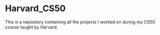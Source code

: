 # Harvard_CS50
This is a repository containing all the projects I worked on during my CS50 course taught by Harvard.
